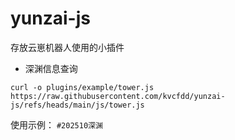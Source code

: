 # yunzai-js

存放云崽机器人使用的小插件

- 深渊信息查询

```
curl -o plugins/example/tower.js https://raw.githubusercontent.com/kvcfdd/yunzai-js/refs/heads/main/js/tower.js
```

使用示例： `#202510深渊`